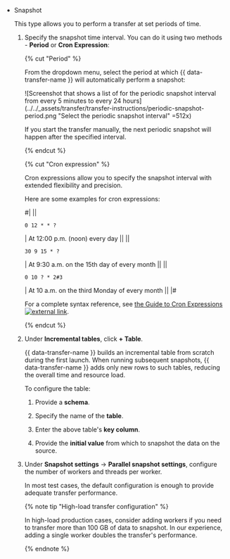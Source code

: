 * Snapshot

   This type allows you to perform a transfer at set periods of time.

   1. Specify the snapshot time interval. You can do it using two methods - **Period** or **Cron Expression**:

      {% cut "Period" %}

      From the dropdown menu, select the period at which {{ data-transfer-name }} will automatically perform a snapshot:

      ![Screenshot that shows a list of for the periodic snapshot interval from every 5 minutes to every 24 hours](../../_assets/transfer/transfer-instructions/periodic-snapshot-period.png "Select the periodic snapshot interval" =512x)

      If you start the transfer manually, the next periodic snapshot will happen after the specified interval.

      {% endcut %}

      {% cut "Cron expression" %}

      Cron expressions allow you to specify the snapshot interval with extended flexibility and precision.

      Here are some examples for cron expressions:

      #|
      ||

      ```cron
      0 12 * * ?
      ```

      | At 12:00 p.m. (noon) every day ||
      ||

      ```cron
      30 9 15 * ?
      ```

      | At 9:30 a.m. on the 15th day of every month ||
      ||

      ```cron
      0 10 ? * 2#3
      ```

      | At 10 a.m. on the third Monday of every month ||
      |#

      For a complete syntax reference, see [the Guide to Cron Expressions ![external link](../../_assets/external-link.svg)](https://www.baeldung.com/cron-expressions).

      {% endcut %}

   1. Under **Incremental tables**, click **+ Table**.

      {{ data-transfer-name }} builds an incremental table from scratch during the first launch. When running subsequent snapshots, {{ data-transfer-name }} adds only new rows to such tables, reducing the overall time and resource load.

      To configure the table:

      1. Provide a **schema**.

      1. Specify the name of the **table**.

      1. Enter the above table's **key column**.

      1. Provide the **initial value** from which to snapshot the data on the source.

   1. Under **Snapshot settings** → **Parallel snapshot settings**, configure the number of workers and threads per worker.

      In most test cases, the default configuration is enough to provide adequate transfer performance.

      {% note tip "High-load transfer configuration" %}

      In high-load production cases, consider adding workers if you need to transfer more than 100 GB of data to snapshot. In our experience, adding a single worker doubles the transfer's performance.

      {% endnote %}
